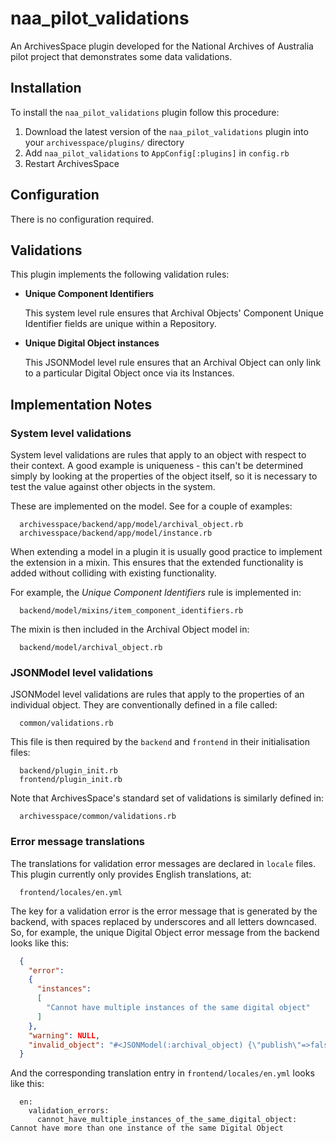 
# naa_pilot_validations

An ArchivesSpace plugin developed for the National Archives of Australia pilot
project that demonstrates some data validations.

## Installation

To install the `naa_pilot_validations` plugin follow this procedure:

  1. Download the latest version of the `naa_pilot_validations` plugin into your
     `archivesspace/plugins/` directory
  2. Add `naa_pilot_validations` to `AppConfig[:plugins]` in `config.rb`
  3. Restart ArchivesSpace


## Configuration

There is no configuration required.


## Validations

This plugin implements the following validation rules:

  * __Unique Component Identifiers__
  
    This system level rule ensures that Archival Objects' Component Unique
    Identifier fields are unique within a Repository.

  * __Unique Digital Object instances__
  
    This JSONModel level rule ensures that an Archival Object can only link to a
    particular Digital Object once via its Instances.


## Implementation Notes

### System level validations

System level validations are rules that apply to an object with respect to their
context. A good example is uniqueness - this can't be determined simply by
looking at the properties of the object itself, so it is necessary to test the
value against other objects in the system.

These are implemented on the model. See for a couple of examples:
```
  archivesspace/backend/app/model/archival_object.rb
  archivesspace/backend/app/model/instance.rb
```

When extending a model in a plugin it is usually good practice to implement the
extension in a mixin. This ensures that the extended functionality is added
without colliding with existing functionality.

For example, the _Unique Component Identifiers_ rule is implemented in:
```
  backend/model/mixins/item_component_identifiers.rb
```

The mixin is then included in the Archival Object model in:
```
  backend/model/archival_object.rb
```

### JSONModel level validations

JSONModel level validations are rules that apply to the properties of an
individual object. They are conventionally defined in a file called:
```
  common/validations.rb
```

This file is then required by the `backend` and `frontend` in their
initialisation files:
```
  backend/plugin_init.rb
  frontend/plugin_init.rb
```

Note that ArchivesSpace's standard set of validations is similarly defined in:
```
  archivesspace/common/validations.rb
```

### Error message translations

The translations for validation error messages are declared in `locale` files.
This plugin currently only provides English translations, at:
```
  frontend/locales/en.yml
```

The key for a validation error is the error message that is generated by the
backend, with spaces replaced by underscores and all letters downcased. So, for
example, the unique Digital Object error message from the backend looks like
this:
```json
  {
    "error":
    {
      "instances":
      [
        "Cannot have multiple instances of the same digital object"
      ]
    },
    "warning": NULL,
    "invalid_object": "#<JSONModel(:archival_object) {\"publish\"=>false, ...}"
  }
```

And the corresponding translation entry in `frontend/locales/en.yml` looks like
this:
```
  en:
    validation_errors:
      cannot_have_multiple_instances_of_the_same_digital_object: Cannot have more than one instance of the same Digital Object
```
